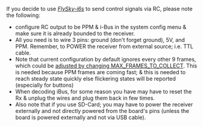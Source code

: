 If you decide to use *[FlySky-i6s](https://github.com/abusous2000/Struts4Embedded/tree/master/source/Controls/PPMFrameDecoder)* to send control signals via RC, please note the following:
   - configure RC output to be PPM & i-Bus in the system config menu & make sure it is already bounded to the receiver. 
   - All you need is to wire 3 pins: ground (don't forget ground), 5V, and PPM. Remember, to POWER the receiver from external source; i.e. TTL cable.
   - Note that current configuration by default ignores every other 9 frames, which could be [adjusted by changing MAX_FRAMES_TO_COLLECT](https://github.com/abusous2000/Struts4Embedded/blob/master/source/Controls/PPMFrameDecoder/PPMFrameDecoder.h#L67). This is needed because PPM frames are coming fast; & this is needed to reach steady state quickly else flickering states will be reported (especially for buttons)
   - When decoding iBus, for some reason you have may have to reset the Rx & unplug the wires and plug them back in few times.
   - Also note that if you use SD-Card; you may have to power the receiver externally and not directly powered from the board's pins (unless the board is powered externally and not via USB cable).